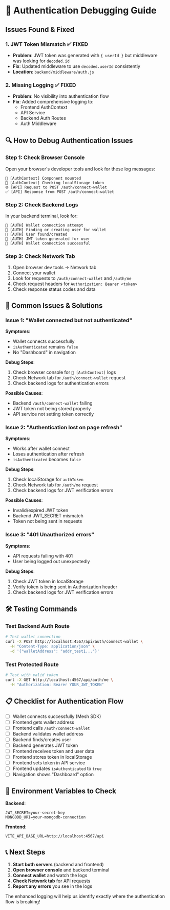 # 🔐 Authentication Debugging Guide

## Issues Found & Fixed

### 1. **JWT Token Mismatch** ✅ FIXED
- **Problem**: JWT token was generated with `{ userId }` but middleware was looking for `decoded.id`
- **Fix**: Updated middleware to use `decoded.userId` consistently
- **Location**: `backend/middleware/auth.js`

### 2. **Missing Logging** ✅ FIXED
- **Problem**: No visibility into authentication flow
- **Fix**: Added comprehensive logging to:
  - Frontend AuthContext
  - API Service
  - Backend Auth Routes
  - Auth Middleware

## 🔍 How to Debug Authentication Issues

### Step 1: Check Browser Console
Open your browser's developer tools and look for these log messages:

```
🔐 [AuthContext] Component mounted
🔐 [AuthContext] Checking localStorage token
🌐 [API] Request to POST /auth/connect-wallet
✅ [API] Response from POST /auth/connect-wallet
```

### Step 2: Check Backend Logs
In your backend terminal, look for:

```
🔐 [AUTH] Wallet connection attempt
🔐 [AUTH] Finding or creating user for wallet
🔐 [AUTH] User found/created
🔐 [AUTH] JWT token generated for user
🔐 [AUTH] Wallet connection successful
```

### Step 3: Check Network Tab
1. Open browser dev tools → Network tab
2. Connect your wallet
3. Look for requests to `/auth/connect-wallet` and `/auth/me`
4. Check request headers for `Authorization: Bearer <token>`
5. Check response status codes and data

## 🚨 Common Issues & Solutions

### Issue 1: "Wallet connected but not authenticated"
**Symptoms**: 
- Wallet connects successfully
- `isAuthenticated` remains `false`
- No "Dashboard" in navigation

**Debug Steps**:
1. Check browser console for `🔐 [AuthContext]` logs
2. Check Network tab for `/auth/connect-wallet` request
3. Check backend logs for authentication errors

**Possible Causes**:
- Backend `/auth/connect-wallet` failing
- JWT token not being stored properly
- API service not setting token correctly

### Issue 2: "Authentication lost on page refresh"
**Symptoms**:
- Works after wallet connect
- Loses authentication after refresh
- `isAuthenticated` becomes `false`

**Debug Steps**:
1. Check localStorage for `authToken`
2. Check Network tab for `/auth/me` request
3. Check backend logs for JWT verification errors

**Possible Causes**:
- Invalid/expired JWT token
- Backend JWT_SECRET mismatch
- Token not being sent in requests

### Issue 3: "401 Unauthorized errors"
**Symptoms**:
- API requests failing with 401
- User being logged out unexpectedly

**Debug Steps**:
1. Check JWT token in localStorage
2. Verify token is being sent in Authorization header
3. Check backend logs for JWT verification errors

## 🛠️ Testing Commands

### Test Backend Auth Route
```bash
# Test wallet connection
curl -X POST http://localhost:4567/api/auth/connect-wallet \
  -H "Content-Type: application/json" \
  -d '{"walletAddress": "addr_test1..."}'
```

### Test Protected Route
```bash
# Test with valid token
curl -X GET http://localhost:4567/api/auth/me \
  -H "Authorization: Bearer YOUR_JWT_TOKEN"
```

## 📋 Checklist for Authentication Flow

- [ ] Wallet connects successfully (Mesh SDK)
- [ ] Frontend gets wallet address
- [ ] Frontend calls `/auth/connect-wallet`
- [ ] Backend validates wallet address
- [ ] Backend finds/creates user
- [ ] Backend generates JWT token
- [ ] Frontend receives token and user data
- [ ] Frontend stores token in localStorage
- [ ] Frontend sets token in API service
- [ ] Frontend updates `isAuthenticated` to `true`
- [ ] Navigation shows "Dashboard" option

## 🔧 Environment Variables to Check

**Backend**:
```env
JWT_SECRET=your-secret-key
MONGODB_URI=your-mongodb-connection
```

**Frontend**:
```env
VITE_API_BASE_URL=http://localhost:4567/api
```

## 📞 Next Steps

1. **Start both servers** (backend and frontend)
2. **Open browser console** and backend terminal
3. **Connect wallet** and watch the logs
4. **Check Network tab** for API requests
5. **Report any errors** you see in the logs

The enhanced logging will help us identify exactly where the authentication flow is breaking! 
 
 